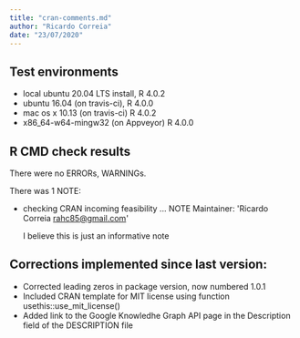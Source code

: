 ```yaml
---
title: "cran-comments.md"
author: "Ricardo Correia"
date: "23/07/2020"
---
```


## Test environments
* local ubuntu 20.04 LTS install, R 4.0.2
* ubuntu 16.04 (on travis-ci), R 4.0.0
* mac os x 10.13 (on travis-ci) R 4.0.2
* x86_64-w64-mingw32 (on Appveyor) R 4.0.0

## R CMD check results
There were no ERRORs, WARNINGs. 

There was 1 NOTE:

* checking CRAN incoming feasibility ... NOTE
  Maintainer: 'Ricardo Correia <rahc85@gmail.com>'

  I believe this is just an informative note

## Corrections implemented since last version:
* Corrected leading zeros in package version, now numbered 1.0.1
* Included CRAN template for MIT license using function usethis::use_mit_license()
* Added link to the Google Knowledhe Graph API page in the Description field of the DESCRIPTION file
